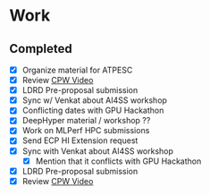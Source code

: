 # Work

## Completed

- [x] Organize material for ATPESC
- [x] Review [CPW Video](https://anl.app.box.com/s/5x1pbponr2jhaffnlw2t4w87vobc948w/file/966102566918)
- [x] LDRD Pre-proposal submission
- [x] Sync w/ Venkat about AI4SS workshop
- [x] Conflicting dates with GPU Hackathon
- [x] DeepHyper material / workshop ??
- [x] Work on MLPerf HPC submissions
- [x] Send ECP HI Extension request
- [x] Sync with Venkat about AI4SS workshop
  - [x] Mention that it conflicts with GPU Hackathon
- [x] LDRD Pre-proposal submission
- [x] Review [CPW Video](https://anl.app.box.com/s/5x1pbponr2jhaffnlw2t4w87vobc948w/file/966102566918)